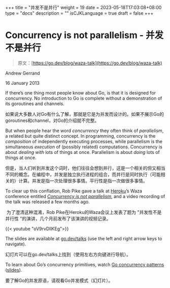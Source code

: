 +++
title = "并发不是并行"
weight = 19
date = 2023-05-18T17:03:08+08:00
type = "docs"
description = ""
isCJKLanguage = true
draft = false
+++

# Concurrency is not parallelism - 并发不是并行

> 原文：[https://go.dev/blog/waza-talk](https://go.dev/blog/waza-talk)

Andrew Gerrand

16 January 2013

If there’s one thing most people know about Go, is that it is designed for concurrency. No introduction to Go is complete without a demonstration of its goroutines and channels.

​	如果说大多数人对Go有什么了解，那就是它是为并发而设计的。如果不展示Go的goroutines和channel，对Go的介绍就不完整。

But when people hear the word *concurrency* they often think of *parallelism*, a related but quite distinct concept. In programming, concurrency is the *composition* of independently executing processes, while parallelism is the simultaneous *execution* of (possibly related) computations. Concurrency is about *dealing with* lots of things at once. Parallelism is about *doing* lots of things at once.

​	但是，当人们听到并发这个词时，他们往往会想到并行，这是一个相关的但又相当不同的概念。在编程中，并发是独立执行进程的组合，而并行是同时执行（可能相关的）计算。并发是指一次处理很多事情。平行性是指一次做很多事情。

To clear up this conflation, Rob Pike gave a talk at [Heroku](http://heroku.com/)’s Waza conference entitled [*Concurrency is not parallelism*](https://blog.heroku.com/concurrency_is_not_parallelism), and a video recording of the talk was released a few months ago.

​	为了澄清这种混淆，Rob Pike在Heroku的Waza会议上发表了题为 "并发性不是并行性 "的演讲，几个月前发布了该演讲的视频记录。

{{< youtube "oV9rvDllKEg">}}

The slides are available at [go.dev/talks](https://go.dev/talks/2012/waza.slide) (use the left and right arrow keys to navigate).

幻灯片可以在go.dev/talks上找到（使用左右方向键进行导航）。

To learn about Go’s concurrency primitives, watch [Go concurrency patterns](http://www.youtube.com/watch?v=f6kdp27TYZs) ([slides](https://go.dev/talks/2012/concurrency.slide)).

要了解Go的并发原语，请观看Go并发模式（幻灯片）。
